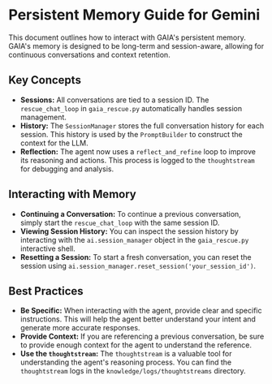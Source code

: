 # Persistent Memory Guide for Gemini

This document outlines how to interact with GAIA's persistent memory. GAIA's memory is designed to be long-term and session-aware, allowing for continuous conversations and context retention.

## Key Concepts

*   **Sessions:** All conversations are tied to a session ID. The `rescue_chat_loop` in `gaia_rescue.py` automatically handles session management.
*   **History:** The `SessionManager` stores the full conversation history for each session. This history is used by the `PromptBuilder` to construct the context for the LLM.
*   **Reflection:** The agent now uses a `reflect_and_refine` loop to improve its reasoning and actions. This process is logged to the `thoughtstream` for debugging and analysis.

## Interacting with Memory

*   **Continuing a Conversation:** To continue a previous conversation, simply start the `rescue_chat_loop` with the same session ID.
*   **Viewing Session History:** You can inspect the session history by interacting with the `ai.session_manager` object in the `gaia_rescue.py` interactive shell.
*   **Resetting a Session:** To start a fresh conversation, you can reset the session using `ai.session_manager.reset_session('your_session_id')`.

## Best Practices

*   **Be Specific:** When interacting with the agent, provide clear and specific instructions. This will help the agent better understand your intent and generate more accurate responses.
*   **Provide Context:** If you are referencing a previous conversation, be sure to provide enough context for the agent to understand the reference.
*   **Use the `thoughtstream`:** The `thoughtstream` is a valuable tool for understanding the agent's reasoning process. You can find the `thoughtstream` logs in the `knowledge/logs/thoughtstreams` directory.
